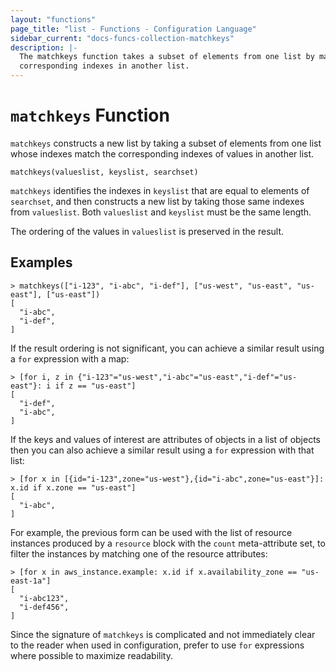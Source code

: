 ```yaml
---
layout: "functions"
page_title: "list - Functions - Configuration Language"
sidebar_current: "docs-funcs-collection-matchkeys"
description: |-
  The matchkeys function takes a subset of elements from one list by matching
  corresponding indexes in another list.
---
```


# `matchkeys` Function

`matchkeys` constructs a new list by taking a subset of elements from one
list whose indexes match the corresponding indexes of values in another
list.

```hcl
matchkeys(valueslist, keyslist, searchset)
```

`matchkeys` identifies the indexes in `keyslist` that are equal to elements of
`searchset`, and then constructs a new list by taking those same indexes from
`valueslist`. Both `valueslist` and `keyslist` must be the same length.

The ordering of the values in `valueslist` is preserved in the result.

## Examples

```
> matchkeys(["i-123", "i-abc", "i-def"], ["us-west", "us-east", "us-east"], ["us-east"])
[
  "i-abc",
  "i-def",
]
```

If the result ordering is not significant, you can achieve a similar result
using a `for` expression with a map:

```
> [for i, z in {"i-123"="us-west","i-abc"="us-east","i-def"="us-east"}: i if z == "us-east"]
[
  "i-def",
  "i-abc",
]
```

If the keys and values of interest are attributes of objects in a list of
objects then you can also achieve a similar result using a `for` expression
with that list:

```
> [for x in [{id="i-123",zone="us-west"},{id="i-abc",zone="us-east"}]: x.id if x.zone == "us-east"]
[
  "i-abc",
]
```

For example, the previous form can be used with the list of resource instances
produced by a `resource` block with the `count` meta-attribute set, to filter
the instances by matching one of the resource attributes:

```
> [for x in aws_instance.example: x.id if x.availability_zone == "us-east-1a"]
[
  "i-abc123",
  "i-def456",
]
```

Since the signature of `matchkeys` is complicated and not immediately clear to
the reader when used in configuration, prefer to use `for` expressions where
possible to maximize readability.
